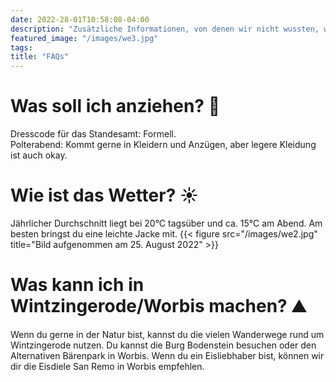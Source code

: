 ```yaml
---
date: 2022-28-01T10:58:08-04:00
description: "Zusätzliche Informationen, von denen wir nicht wussten, wohin sie gehören.  "
featured_image: "/images/we3.jpg"
tags: 
title: "FAQs"
---
```


# Was soll ich anziehen? :dress:
Dresscode für das Standesamt: Formell.  
Polterabend: Kommt gerne in Kleidern und Anzügen, aber legere Kleidung ist auch okay.

# Wie ist das Wetter? :sunny:
Jährlicher Durchschnitt liegt bei 20°C tagsüber und ca. 15°C am Abend. Am besten bringst du eine leichte Jacke mit.
{{< figure src="/images/we2.jpg" title="Bild aufgenommen am 25. August 2022" >}}

# Was kann ich in Wintzingerode/Worbis machen? :mountain:
Wenn du gerne in der Natur bist, kannst du die vielen Wanderwege rund um Wintzingerode nutzen. Du kannst die Burg Bodenstein besuchen oder den Alternativen Bärenpark in Worbis.
Wenn du ein Eisliebhaber bist, können wir dir die Eisdiele San Remo in Worbis empfehlen.
